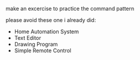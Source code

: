 make an excercise to practice the command pattern

please avoid these one i already did:
- Home Automation System
- Text Editor
- Drawing Program
- Simple Remote Control